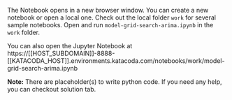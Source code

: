 The Notebook opens in a new browser window. You can create a new notebook or open a local one. Check out the local folder `work` for several sample notebooks. Open and run `model-grid-search-arima.ipynb` in the `work` folder.

You can also open the Jupyter Notebook at https://[[HOST_SUBDOMAIN]]-8888-[[KATACODA_HOST]].environments.katacoda.com/notebooks/work/model-grid-search-arima.ipynb

**Note:**
There are placeholder(s) to write python code. If you need any help, you can checkout solution tab.